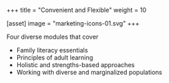 +++
title = "Convenient and Flexible"
weight = 10

[asset]
  image = "marketing-icons-01.svg"
+++

Four diverse modules that cover
- Family literacy essentials
- Principles of adult learning
- Holistic and strengths-based approaches
- Working with diverse and marginalized populations
